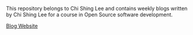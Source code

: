
This repository belongs to Chi Shing Lee and contains weekly blogs written by Chi Shing Lee for a course in Open Source software development.

[Blog Website](https://hunter-college-ossd-spr-2020.github.io/chislee0708-weekly)
